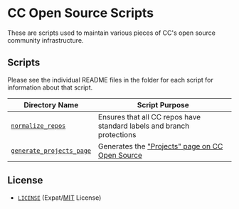 # CC Open Source Scripts

These are scripts used to maintain various pieces of CC's open source community
infrastructure.


## Scripts

Please see the individual README files in the folder for each script for
information about that script.

| Directory Name                   | Script Purpose                                                        |
| -------------------------------- | --------------------------------------------------------------------- |
| [`normalize_repos`][norm]        | Ensures that all CC repos have standard labels and branch protections |
| [`generate_projects_page`][proj] | Generates the ["Projects" page on CC Open Source][osproj]             |

[norm]:normalize_repos/README.md
[proj]:generate_projects_page/README.md
[osproj]:https://opensource.creativecommons.org/contributing-code/projects/


## License

- [`LICENSE`](LICENSE) (Expat/[MIT][mit] License)

[mit]: http://www.opensource.org/licenses/MIT "The MIT License | Open Source Initiative"
